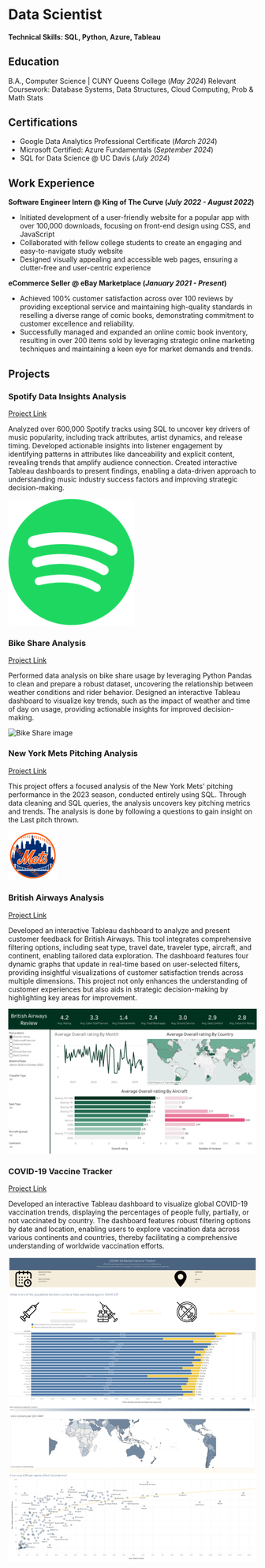 # Data Scientist
#### Technical Skills: SQL, Python, Azure, Tableau
## Education
B.A., Computer Science | CUNY Queens College (_May 2024_)
Relevant Coursework: Database Systems, Data Structures, Cloud Computing, Prob & Math Stats
## Certifications
- Google Data Analytics Professional Certificate (_March 2024_)
- Microsoft Certified: Azure Fundamentals (_September 2024_)
- SQL for Data Science @ UC Davis (_July 2024_)

## Work Experience
**Software Engineer Intern @ King of The Curve (_July 2022 - August 2022_)**
- Initiated development of a user-friendly website for a popular app with over 100,000 downloads, focusing on front-end design using CSS, and JavaScript
- Collaborated with fellow college students to create an engaging and easy-to-navigate study website
- Designed visually appealing and accessible web pages, ensuring a clutter-free and user-centric experience

**eCommerce Seller @ eBay Marketplace (_January 2021 - Present_)**
- Achieved 100% customer satisfaction across over 100 reviews by providing exceptional service and maintaining high-quality standards in reselling a diverse range of comic books, demonstrating commitment to customer excellence and reliability.
- Successfully managed and expanded an online comic book inventory, resulting in over 200 items sold by leveraging strategic online marketing techniques and maintaining a keen eye for market demands and trends.

## Projects
### Spotify Data Insights Analysis
[Project Link](https://github.com/Dansaa27/Spotify-Data-Insights-Analysis)

Analyzed over 600,000 Spotify tracks using SQL to uncover key drivers of music popularity, including track attributes, artist dynamics, and release timing. Developed actionable insights into listener engagement by identifying patterns in attributes like danceability and explicit content, revealing trends that amplify audience connection. Created interactive Tableau dashboards to present findings, enabling a data-driven approach to understanding music industry success factors and improving strategic decision-making.

![Spotify image](/assets/img/512px-Spotify.png)

### Bike Share Analysis
[Project Link](https://github.com/Dansaa27/London-Bikes)

Performed data analysis on bike share usage by leveraging Python Pandas to clean and prepare a robust dataset, uncovering the relationship between weather conditions and rider behavior. Designed an interactive Tableau dashboard to visualize key trends, such as the impact of weather and time of day on usage, providing actionable insights for improved decision-making.

![Bike Share image](/assets/img/London_BikesDash_board.twbx)

### New York Mets Pitching Analysis
[Project Link](https://github.com/Dansaa27/New-York-Mets-Pitching-Analysis)

This project offers a focused analysis of the New York Mets' pitching performance in the 2023 season, conducted entirely using SQL. Through data cleaning and SQL queries, the analysis uncovers key pitching metrics and trends. The analysis is done by following a questions to gain insight on the Last pitch thrown.

![New Yoek Mets image](/assets/img/New_York_Mets.svg.png)

### British Airways Analysis
[Project Link](https://public.tableau.com/app/profile/daniel.saavedra4145/viz/BritishAirwaysReview_17120341206620/Dashboard1)

Developed an interactive Tableau dashboard to analyze and present customer feedback for British Airways. This tool integrates comprehensive filtering options, including seat type, travel date, traveler type, aircraft, and continent, enabling tailored data exploration. The dashboard features four dynamic graphs that update in real-time based on user-selected filters, providing insightful visualizations of customer satisfaction trends across multiple dimensions. This project not only enhances the understanding of customer experiences but also aids in strategic decision-making by highlighting key areas for improvement.

![Airline image](/assets/img/AirlineDB.png)


### COVID-19 Vaccine Tracker
[Project Link](https://public.tableau.com/app/profile/daniel.saavedra4145/viz/COVID19dashboard_17120129436860/CovidVaccineTracker)

Developed an interactive Tableau dashboard to visualize global COVID-19 vaccination trends, displaying the percentages of people fully, partially, or not vaccinated by country. The dashboard features robust filtering options by date and location, enabling users to explore vaccination data across various continents and countries, thereby facilitating a comprehensive understanding of worldwide vaccination efforts.

![Airline image](/assets/img/Covid_Vaccine_Tracker.png)
